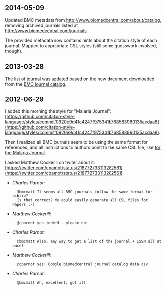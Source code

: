## 2014-05-09

Updated BMC metadata from http://www.biomedcentral.com/about/catalog, removing archived journals listed at http://www.biomedcentral.com/journals.

The provided metadata now contains hints about the citation style of each journal. Mapped to appropriate CSL styles (still some guesswork involved, though).

## 2013-03-28

The list of journal was updated based on the new document downloaded from the [BMC journal catalog](http://www.biomedcentral.com/about/catalog).

## 2012-06-29

I added this morning the style for "Malaria Journal":
[https://github.com/citation-style-language/styles/commit/0920e9d41c4247f975341b768583960135acdaa8](https://github.com/citation-style-language/styles/commit/0920e9d41c4247f975341b768583960135acdaa8).

Then I realized all BMC journals seem to be using the same format for references, and all instructions to authors point to the same CSL file, like
[for the Malaria Journal](http://www.malariajournal.com/authors/instructions/research#formatting-references).

I asked Matthew Cockerill on twiter about it:
[https://twitter.com/cparnot/status/218772733113282561](https://twitter.com/cparnot/status/218772733113282561)

* *Charles Parnot:*

		@bmcmatt It seems all BMC journals follow the same format for biblio?
		Is that correct? We could easily generate all CSL files for Papers :-)

* *Matthew Cockerill:*

		@cparnot yes indeed - please do!

* *Charles Parnot:*

		@bmcmatt Also, any way to get a list of the journal + ISSN all at once?

* *Matthew Cockerill:*

		@cparnot yes! Google biomedcentral journal catalog data csv

* *Charles Parnot:*

		@bmcmatt Ah, excellent, got it!
